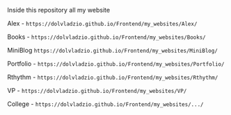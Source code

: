 Inside this repository all my website

Alex - `https://dolvladzio.github.io/Frontend/my_websites/Alex/`

Books - `https://dolvladzio.github.io/Frontend/my_websites/Books/`

MiniBlog `https://dolvladzio.github.io/Frontend/my_websites/MiniBlog/`

Portfolio - `https://dolvladzio.github.io/Frontend/my_websites/Portfolio/`

Rthythm - `https://dolvladzio.github.io/Frontend/my_websites/Rthythm/`

VP - `https://dolvladzio.github.io/Frontend/my_websites/VP/`

College - `https://dolvladzio.github.io/Frontend/my_websites/.../`
